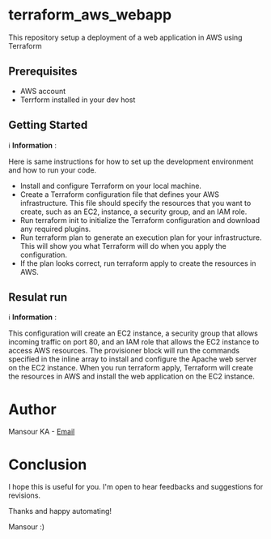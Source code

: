 # terraform_aws_webapp
This repository setup a deployment of a web application in AWS using Terraform


## Prerequisites
   * AWS account
   * Terrform installed in your dev host
   
## Getting Started
:information_source: **Information** : 

Here is same instructions for how to set up the development environment and how to run your code.

  - Install and configure Terraform on your local machine.
  - Create a Terraform configuration file that defines your AWS infrastructure. This file should specify the resources that you want to create, such as an EC2, instance, a security group, and an IAM role.
  - Run terraform init to initialize the Terraform configuration and download any required plugins.
  - Run terraform plan to generate an execution plan for your infrastructure. This will show you what Terraform will do when you apply the configuration.
  - If the plan looks correct, run terraform apply to create the resources in AWS.


## Resulat run
:information_source: **Information** : 

This configuration will create an EC2 instance, a security group that allows incoming traffic on port 80, and an IAM role that allows the EC2 instance to access AWS resources. The provisioner block will run the commands specified in the inline array to install and configure the Apache web server on the EC2 instance. When you run terraform apply, Terraform will create the resources in AWS and install the web application on the EC2 instance.


# Author
Mansour KA - [Email](kamansour06@gmail.com)

# Conclusion
I hope this is useful for you. 
I'm open to hear feedbacks and suggestions for revisions.

Thanks and happy automating!

Mansour :)

